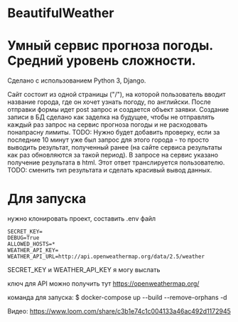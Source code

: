 # BeautifulWeather
# Умный сервис прогноза погоды. Средний уровень сложности.

Сделано с использованием Python 3, Django.

Сайт состоит из одной страницы ("/"), на которой пользователь вводит название города, где он хочет узнать погоду, по английски. 
После отправки формы идет post запрос и создается объект заявки. Создание записи в БД сделано как заделка на будущее, чтобы не отправлять каждый раз запрос на сервис прогноза погоды и не расходовать понапрасну лимиты. 
TODO: Нужно будет добавить проверку, если за последние 10 минут уже был запрос для этого города - то просто выводить результат, полученный ранее (на сайте сервиса результаты как раз обновляются за такой период). 
В запросе на сервис указано получение результата в html. Этот ответ транслируется пользователю.
TODO: сменить тип результата и сделать красивый вывод данных.

# Для запуска 
нужно клонировать проект, составить .env файл
```
SECRET_KEY=
DEBUG=True
ALLOWED_HOSTS=*
WEATHER_API_KEY=
WEATHER_API_URL=http://api.openweathermap.org/data/2.5/weather
```
SECRET_KEY и WEATHER_API_KEY я могу выслать

ключ для API можно получить тут https://openweathermap.org/

команда для запуска:
$ docker-compose up --build --remove-orphans -d

Видео: https://www.loom.com/share/c3b1e74c1c004133a46ac492d1172945
